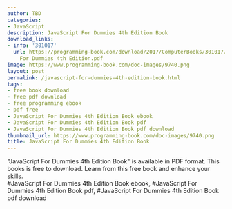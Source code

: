 ```yaml
---
author: TBD
categories:
- JavaScript
description: JavaScript For Dummies 4th Edition Book
download_links:
- info: '301017'
  url: https://programming-book.com/download/2017/ComputerBooks/301017/JavaScript
    For Dummies 4th Edition.pdf
image: https://www.programming-book.com/doc-images/9740.png
layout: post
permalink: /javascript-for-dummies-4th-edition-book.html
tags:
- free book download
- free pdf download
- free programming ebook
- pdf free
- JavaScript For Dummies 4th Edition Book ebook
- JavaScript For Dummies 4th Edition Book pdf
- JavaScript For Dummies 4th Edition Book pdf download
thumbnail_url: https://www.programming-book.com/doc-images/9740.png
title: JavaScript For Dummies 4th Edition Book
---
```


 
<div class="item-desc text-justify">
  "JavaScript For Dummies 4th Edition Book" is available in PDF format. This books is free to download. Learn from this free book and enhance your skills.
  <br>
  #JavaScript For Dummies 4th Edition Book ebook, #JavaScript For Dummies 4th Edition Book pdf, #JavaScript For Dummies 4th Edition Book pdf download
</div>